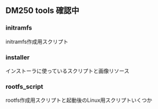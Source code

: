 ## DM250 tools 確認中

### initramfs
initramfs作成用スクリプト

### installer
インストーラに使っているスクリプトと画像リソース

### rootfs_script
rootfs作成用スクリプトと起動後のLinux用スクリプトいくつか
